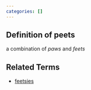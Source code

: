 ```yaml
---
categories: []
---
```

## Definition of peets

a combination of _paws_ and _feets_

## Related Terms

- [feetsies](./feetsies)

